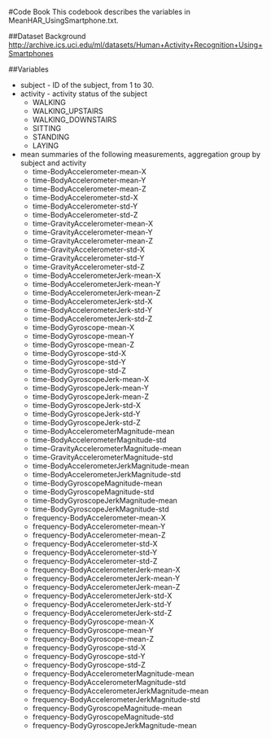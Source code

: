 #Code Book
This codebook describes the variables in MeanHAR_UsingSmartphone.txt.

##Dataset Background
http://archive.ics.uci.edu/ml/datasets/Human+Activity+Recognition+Using+Smartphones

##Variables
* subject - ID of the subject, from 1 to 30.
* activity - activity status of the subject
  * WALKING
  * WALKING_UPSTAIRS
  * WALKING_DOWNSTAIRS
  * SITTING
  * STANDING
  * LAYING
* mean summaries of the following measurements, aggregation group by subject and activity
  *	time-BodyAccelerometer-mean-X
  *	time-BodyAccelerometer-mean-Y
  *	time-BodyAccelerometer-mean-Z
  *	time-BodyAccelerometer-std-X
  *	time-BodyAccelerometer-std-Y
  *	time-BodyAccelerometer-std-Z
  *	time-GravityAccelerometer-mean-X
  *	time-GravityAccelerometer-mean-Y
  *	time-GravityAccelerometer-mean-Z
  *	time-GravityAccelerometer-std-X
  *	time-GravityAccelerometer-std-Y
  *	time-GravityAccelerometer-std-Z
  *	time-BodyAccelerometerJerk-mean-X
  *	time-BodyAccelerometerJerk-mean-Y
  *	time-BodyAccelerometerJerk-mean-Z
  *	time-BodyAccelerometerJerk-std-X
  *	time-BodyAccelerometerJerk-std-Y
  *	time-BodyAccelerometerJerk-std-Z
  *	time-BodyGyroscope-mean-X
  *	time-BodyGyroscope-mean-Y
  *	time-BodyGyroscope-mean-Z
  *	time-BodyGyroscope-std-X
  *	time-BodyGyroscope-std-Y
  *	time-BodyGyroscope-std-Z
  *	time-BodyGyroscopeJerk-mean-X
  *	time-BodyGyroscopeJerk-mean-Y
  *	time-BodyGyroscopeJerk-mean-Z
  *	time-BodyGyroscopeJerk-std-X
  *	time-BodyGyroscopeJerk-std-Y
  *	time-BodyGyroscopeJerk-std-Z
  *	time-BodyAccelerometerMagnitude-mean
  *	time-BodyAccelerometerMagnitude-std
  *	time-GravityAccelerometerMagnitude-mean
  *	time-GravityAccelerometerMagnitude-std
  *	time-BodyAccelerometerJerkMagnitude-mean
  *	time-BodyAccelerometerJerkMagnitude-std
  *	time-BodyGyroscopeMagnitude-mean
  *	time-BodyGyroscopeMagnitude-std
  *	time-BodyGyroscopeJerkMagnitude-mean
  *	time-BodyGyroscopeJerkMagnitude-std
  *	frequency-BodyAccelerometer-mean-X
  *	frequency-BodyAccelerometer-mean-Y
  *	frequency-BodyAccelerometer-mean-Z
  *	frequency-BodyAccelerometer-std-X
  *	frequency-BodyAccelerometer-std-Y
  *	frequency-BodyAccelerometer-std-Z
  *	frequency-BodyAccelerometerJerk-mean-X
  *	frequency-BodyAccelerometerJerk-mean-Y
  *	frequency-BodyAccelerometerJerk-mean-Z
  *	frequency-BodyAccelerometerJerk-std-X
  *	frequency-BodyAccelerometerJerk-std-Y
  *	frequency-BodyAccelerometerJerk-std-Z
  *	frequency-BodyGyroscope-mean-X
  *	frequency-BodyGyroscope-mean-Y
  *	frequency-BodyGyroscope-mean-Z
  *	frequency-BodyGyroscope-std-X
  *	frequency-BodyGyroscope-std-Y
  *	frequency-BodyGyroscope-std-Z
  *	frequency-BodyAccelerometerMagnitude-mean
  *	frequency-BodyAccelerometerMagnitude-std
  *	frequency-BodyAccelerometerJerkMagnitude-mean
  *	frequency-BodyAccelerometerJerkMagnitude-std
  *	frequency-BodyGyroscopeMagnitude-mean
  *	frequency-BodyGyroscopeMagnitude-std
  *	frequency-BodyGyroscopeJerkMagnitude-mean

